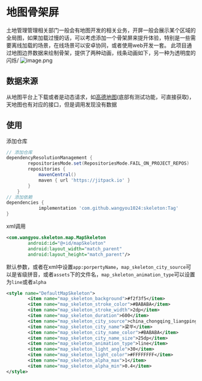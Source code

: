 # 地图骨架屏 

土地管理管理相关部门一般会有地图开发的相关业务，开屏一般会展示某个 区域的全局图，如果加载过慢的话，可以考虑添加一个骨架屏来提升体验，特别是一些需要离线加载的场景，在线场景可以安卓协同，或者使用web开发一套。
此项目通过地图边界数据来绘制骨架，提供了两种动画，线条动画如下，另一种为透明度的闪烁/
![image.png](https://cdn.nlark.com/yuque/0/2023/png/504550/1700449394759-3b76ead1-4a30-4e10-8ffd-dce84fafc2ae.png#averageHue=%23e7e6e9&clientId=uf40f41d2-b7aa-4&from=paste&height=624&id=uc9373c82&originHeight=1248&originWidth=704&originalType=binary&ratio=2&rotation=0&showTitle=false&size=87595&status=done&style=none&taskId=u977654ea-0f7b-48d1-a448-44526cf9197&title=&width=352)
## 数据来源
从地图平台上下载或者是动态请求，如[高德地图](https://lbs.amap.com/api/webservice/guide/api/district/#instructions)(底部有测试功能，可直接获取)，天地图也有对应的接口，但是调用发现没有数据
## 使用
添加仓库
```groovy
// 添加仓库
dependencyResolutionManagement {
		repositoriesMode.set(RepositoriesMode.FAIL_ON_PROJECT_REPOS)
		repositories {
			mavenCentral()
			maven { url 'https://jitpack.io' }
		}
	}
// 添加依赖
dependencies {
	        implementation 'com.github.wangyou1024:skeleton:Tag'
}
```
xml调用
```xml
<com.wangyou.skeleton.map.MapSkeleton
        android:id="@+id/mapSkeleton"
        android:layout_width="match_parent"
        android:layout_height="match_parent"/>
```
默认参数，或者在xml中设置`app:porpertyName`，`map_skeleton_city_source`可以是省级拼音，或者`assets`下的文件名，`map_skeleton_animation_type`可以设置为`line`或者`alpha`
```xml
<style name="DefaultMapSkeleton">
        <item name="map_skeleton_background">#f2f3f5</item>
        <item name="map_skeleton_stroke_color">#BABABA</item>
        <item name="map_skeleton_stroke_width">2dp</item>
        <item name="map_skeleton_duration">600</item>
        <item name="map_skeleton_city_source">china_chongqing_liangping.txt</item>
        <item name="map_skeleton_city_name">梁平</item>
        <item name="map_skeleton_city_name_color">#BABABA</item>
        <item name="map_skeleton_city_name_size">25dp</item>
        <item name="map_skeleton_animation_type">line</item>
        <item name="map_skeleton_light_angle">30</item>
        <item name="map_skeleton_light_color">#FFFFFFFF</item>
        <item name="map_skeleton_alpha_max">1</item>
        <item name="map_skeleton_alpha_min">0.4</item>
</style>
```

